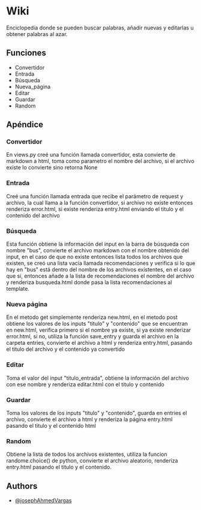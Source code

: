 
# Wiki

Enciclopedia donde se pueden buscar palabras, añadir nuevas y editarlas u obtener palabras al azar.


## Funciones

- Convertidor
- Entrada
- Búsqueda
- Nueva_página
- Editar
- Guardar
- Random


## Apéndice

### Convertidor

En views.py creé una función llamada convertidor, esta convierte de markdown a html, toma como parametro el nombre del archivo, si el archivo existe lo convierte sino retorna None

### Entrada

Creé una función llamada entrada que recibe el parámetro de request y archivo, la cual llama a la función convertidor, si archivo no existe entonces renderiza error.html, si existe renderiza entry.html enviando el titulo y el contenido del archivo

### Búsqueda

Esta función obtiene la información del input en la barra de búsqueda con nombre "bus", convierte el archivo markdown con el nombre obtenido del input, en el caso de que no existe entonces lista todos los archivos que existen, se creó una lista vacía llamada recomendaciones y verifica si lo que hay en "bus" está dentro del nombre de los archivos existentes, en el caso que sí, entonces añade a la lista de recomendaciones el nombre del archivo y renderiza busqueda.html donde pasa la lista recomendaciones al template.

### Nueva página

En el metodo get simplemente renderiza new.html, en el metodo post obtiene los valores de los inputs "titulo" y "contenido" que se encuentran en new.html, verifica primero si el nombre ya existe, si ya existe renderizar error.html, si no, utiliza la función save_entry y guarda el archivo en la carpeta entries, convierte el archivo a html y renderiza entry.html, pasando el titulo del archivo y el contenido ya convertido 

### Editar

Toma el valor del input "titulo_entrada", obtiene la información del archivo con ese nombre y renderiza editar.html con el titulo y contenido

### Guardar

Toma los valores de los inputs "titulo" y "contenido", guarda en entries el archivo, convierte el archivo a html y renderiza la página entry.html pasando el titulo y el contenido html

### Random

Obtiene la lista de todos los archivos existentes, utiliza la funcion randome.choice() de python, convierte el archivo aleatorio, renderiza entry.html pasando el titulo y el contenido.

## Authors

- [@josephAhmedVargas](https://github.com/josephAhmedVargas)

